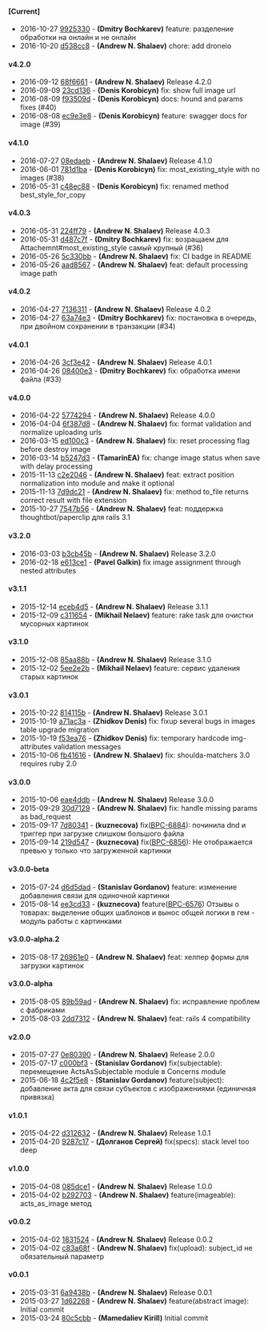 
#### [Current]
 * 2016-10-27 [9925330](../../commit/9925330) - __(Dmitry Bochkarev)__ feature: разделение обработки на онлайн и не онлайн
 * 2016-10-20 [d538cc8](../../commit/d538cc8) - __(Andrew N. Shalaev)__ chore: add droneio

#### v4.2.0
 * 2016-09-12 [68f6661](../../commit/68f6661) - __(Andrew N. Shalaev)__ Release 4.2.0
 * 2016-09-09 [23cd136](../../commit/23cd136) - __(Denis Korobicyn)__ fix: show full image url
 * 2016-08-09 [f93509d](../../commit/f93509d) - __(Denis Korobicyn)__ docs: hound and params fixes (#40)
 * 2016-08-08 [ec9e3e8](../../commit/ec9e3e8) - __(Denis Korobicyn)__ feature: swagger docs for image (#39)

#### v4.1.0
 * 2016-07-27 [08edaeb](../../commit/08edaeb) - __(Andrew N. Shalaev)__ Release 4.1.0
 * 2016-06-01 [781d1ba](../../commit/781d1ba) - __(Denis Korobicyn)__ fix: most_existing_style with no images (#38)
 * 2016-05-31 [c48ec88](../../commit/c48ec88) - __(Denis Korobicyn)__ fix: renamed method best_style_for_copy

#### v4.0.3
 * 2016-05-31 [224ff79](../../commit/224ff79) - __(Andrew N. Shalaev)__ Release 4.0.3
 * 2016-05-31 [d487c7f](../../commit/d487c7f) - __(Dmitry Bochkarev)__ fix: возращаем для Attachemnt#most_existing_style самый крупный (#36)
 * 2016-05-26 [5c330bb](../../commit/5c330bb) - __(Andrew N. Shalaev)__ fix: CI badge in README
 * 2016-05-26 [aad8567](../../commit/aad8567) - __(Andrew N. Shalaev)__ feat: default processing image path

#### v4.0.2
 * 2016-04-27 [7136311](../../commit/7136311) - __(Andrew N. Shalaev)__ Release 4.0.2
 * 2016-04-27 [63a74e3](../../commit/63a74e3) - __(Dmitry Bochkarev)__ fix: постановка в очередь, при двойном сохранении в транзакции (#34)

#### v4.0.1
 * 2016-04-26 [3cf3e42](../../commit/3cf3e42) - __(Andrew N. Shalaev)__ Release 4.0.1
 * 2016-04-26 [08400e3](../../commit/08400e3) - __(Dmitry Bochkarev)__ fix: обработка имени файла (#33)

#### v4.0.0
 * 2016-04-22 [5774294](../../commit/5774294) - __(Andrew N. Shalaev)__ Release 4.0.0
 * 2016-04-04 [6f387d8](../../commit/6f387d8) - __(Andrew N. Shalaev)__ fix: format validation and normalize uploading urls
 * 2016-03-15 [ed100c3](../../commit/ed100c3) - __(Andrew N. Shalaev)__ fix: reset processing flag before destroy image
 * 2016-03-14 [b5247d3](../../commit/b5247d3) - __(TamarinEA)__ fix: change image status when save with delay processing
 * 2015-11-13 [c2e2046](../../commit/c2e2046) - __(Andrew N. Shalaev)__ feat: extract position normalization into module and make it optional
 * 2015-11-13 [7d9dc21](../../commit/7d9dc21) - __(Andrew N. Shalaev)__ fix: method to_file returns correct result with file extension
 * 2015-10-27 [7547b56](../../commit/7547b56) - __(Andrew N. Shalaev)__ feat: поддержка thoughtbot/paperclip для rails 3.1

#### v3.2.0
 * 2016-03-03 [b3cb45b](../../commit/b3cb45b) - __(Andrew N. Shalaev)__ Release 3.2.0
 * 2016-02-18 [e613ce1](../../commit/e613ce1) - __(Pavel Galkin)__ fix image assignment through nested attributes

#### v3.1.1
 * 2015-12-14 [eceb4d5](../../commit/eceb4d5) - __(Andrew N. Shalaev)__ Release 3.1.1
 * 2015-12-09 [c311654](../../commit/c311654) - __(Mikhail Nelaev)__ feature: rake task для очистки мусорных картинок

#### v3.1.0
 * 2015-12-08 [85aa88b](../../commit/85aa88b) - __(Andrew N. Shalaev)__ Release 3.1.0
 * 2015-12-02 [5ee2e2b](../../commit/5ee2e2b) - __(Mikhail Nelaev)__ feature: сервис удаления старых картинок

#### v3.0.1
 * 2015-10-22 [814115b](../../commit/814115b) - __(Andrew N. Shalaev)__ Release 3.0.1
 * 2015-10-19 [a71ac3a](../../commit/a71ac3a) - __(Zhidkov Denis)__ fix: fixup several bugs in images table upgrade migration
 * 2015-10-19 [f53ea76](../../commit/f53ea76) - __(Zhidkov Denis)__ fix: temporary hardcode img-attributes validation messages
 * 2015-10-06 [fb41616](../../commit/fb41616) - __(Andrew N. Shalaev)__ fix: shoulda-matchers 3.0 requires ruby 2.0

#### v3.0.0
 * 2015-10-06 [eae4ddb](../../commit/eae4ddb) - __(Andrew N. Shalaev)__ Release 3.0.0
 * 2015-09-29 [30d7129](../../commit/30d7129) - __(Andrew N. Shalaev)__ fix: handle missing params as bad_request
 * 2015-09-17 [7d80341](../../commit/7d80341) - __(kuznecova)__ fix([BPC-6884](../../issues/PC-6884)): починила dnd и триггер при загрузке слишком большого файла
 * 2015-09-14 [219d547](../../commit/219d547) - __(kuznecova)__ fix([BPC-6856](../../issues/PC-6856)): Не отображается превью у только что загруженной картинки

#### v3.0.0-beta
 * 2015-07-24 [d6d5dad](../../commit/d6d5dad) - __(Stanislav Gordanov)__ feature: изменение добавления связи для одиночной картинки
 * 2015-08-14 [ee3cd33](../../commit/ee3cd33) - __(kuznecova)__ feature([BPC-6576](../../issues/PC-6576)) Отзывы о товарах: выделение общих шаблонов и вынос общей логики в гем - модуль работы с картинками

#### v3.0.0-alpha.2
 * 2015-08-17 [26961e0](../../commit/26961e0) - __(Andrew N. Shalaev)__ feat: хелпер формы для загрузки картинок

#### v3.0.0-alpha
 * 2015-08-05 [89b59ad](../../commit/89b59ad) - __(Andrew N. Shalaev)__ fix: исправление проблем с фабриками
 * 2015-08-03 [2dd7312](../../commit/2dd7312) - __(Andrew N. Shalaev)__ feat: rails 4 compatibility

#### v2.0.0
 * 2015-07-27 [0e80390](../../commit/0e80390) - __(Andrew N. Shalaev)__ Release 2.0.0
 * 2015-07-17 [c000bf3](../../commit/c000bf3) - __(Stanislav Gordanov)__ fix(subjectable): перемещение ActsAsSubjectable module в Concerns module
 * 2015-06-18 [4c2f5e8](../../commit/4c2f5e8) - __(Stanislav Gordanov)__ feature(subject): добавление акта для cвязи субъектов с изображениями (единичная привязка)

#### v1.0.1
 * 2015-04-22 [d312632](../../commit/d312632) - __(Andrew N. Shalaev)__ Release 1.0.1
 * 2015-04-20 [9287c17](../../commit/9287c17) - __(Долганов Сергей)__ fix(specs): stack level too deep

#### v1.0.0
 * 2015-04-08 [085dce1](../../commit/085dce1) - __(Andrew N. Shalaev)__ Release 1.0.0
 * 2015-04-02 [b292703](../../commit/b292703) - __(Andrew N. Shalaev)__ feature(imageable): acts_as_image метод

#### v0.0.2
 * 2015-04-02 [1831524](../../commit/1831524) - __(Andrew N. Shalaev)__ Release 0.0.2
 * 2015-04-02 [c83a68f](../../commit/c83a68f) - __(Andrew N. Shalaev)__ fix(upload): subject_id не обязательный параметр

#### v0.0.1
 * 2015-03-31 [6a9438b](../../commit/6a9438b) - __(Andrew N. Shalaev)__ Release 0.0.1
 * 2015-03-27 [1d62268](../../commit/1d62268) - __(Andrew N. Shalaev)__ feature(abstract image): Initial commit
 * 2015-03-24 [80c5cbb](../../commit/80c5cbb) - __(Mamedaliev Kirill)__ Initial commit
